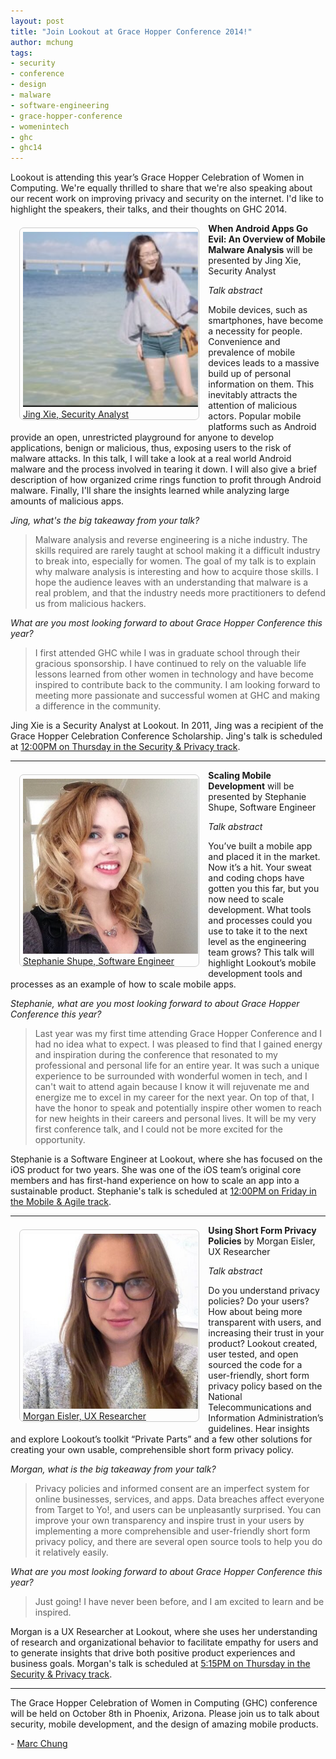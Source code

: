 ```yaml
---
layout: post
title: "Join Lookout at Grace Hopper Conference 2014!"
author: mchung
tags:
- security
- conference
- design
- malware
- software-engineering
- grace-hopper-conference
- womenintech
- ghc
- ghc14
---
```


Lookout is attending this year’s Grace Hopper Celebration of Women in Computing.  We're equally thrilled to share that we're also speaking about our recent work on improving privacy and security on the internet. I'd like to highlight the speakers, their talks, and their thoughts on GHC 2014.

<a href="https://twitter.com/jxiej" style="float:left;padding:0.4em 0.1em 0em 0.35em;border:1px solid #ccc;margin:0.5em 1em;border-radius:0.5em;" target="_blank">
  <img src="/images/post-images/grace-hopper-conference/jing-xie.jpg" style="width:280px;" alt="Jing Xie"/>
  <br/>
  Jing Xie, Security Analyst
</a>

**When Android Apps Go Evil: An Overview of Mobile Malware Analysis** will be presented by Jing Xie, Security Analyst

*Talk abstract*

Mobile devices, such as smartphones, have become a necessity for people. Convenience and prevalence of mobile devices leads to a massive build up of personal information on them. This inevitably attracts the attention of malicious actors. Popular mobile platforms such as Android provide an open, unrestricted playground for anyone to develop applications, benign or malicious, thus, exposing users to the risk of malware attacks. In this talk, I will take a look at a real world Android malware and the process involved in tearing it down. I will also give a brief description of how organized crime rings function to profit through Android malware. Finally, I'll share the insights learned while analyzing large amounts of malicious apps.

*Jing, what's the big takeaway from your talk?*

 > Malware analysis and reverse engineering is a niche industry. The skills required are rarely taught at school making it a difficult industry to break into, especially for women. The goal of my talk is to explain why malware analysis is interesting and how to acquire those skills. I hope the audience leaves with an understanding that malware is a real problem, and that the industry needs more practitioners to defend us from malicious hackers.

*What are you most looking forward to about Grace Hopper Conference this year?*

 > I first attended GHC while I was in graduate school through their gracious sponsorship. I have continued to rely on the valuable life lessons learned from other women in technology and have become inspired to contribute back to the community. I am looking forward to meeting more passionate and successful women at GHC and making a difference in the community.

Jing Xie is a Security Analyst at Lookout. In 2011, Jing was a recipient of the Grace Hopper Celebration Conference Scholarship. Jing's talk is scheduled at <u>12:00PM on Thursday in the Security & Privacy track</u>.

<hr>

<a href="https://twitter.com/steph_shupe" style="float:left;padding:0.4em 0.1em 0em 0.35em;border:1px solid #ccc;margin:0.5em 1em;border-radius:0.5em;" target="_blank">
  <img src="/images/post-images/grace-hopper-conference/stephanie-shupe.jpg" style="width:280px;" alt="Stephanie Shupe"/>
  <br/>
  Stephanie Shupe, Software Engineer
</a>

**Scaling Mobile Development** will be presented by Stephanie Shupe, Software Engineer

*Talk abstract*

You’ve built a mobile app and placed it in the market. Now it’s a hit. Your sweat and coding chops have gotten you this far, but you now need to scale development. What tools and processes could you use to take it to the next level as the engineering team grows? This talk will highlight Lookout’s mobile development tools and processes as an example of how to scale mobile apps.

*Stephanie, what are you most looking forward to about Grace Hopper Conference this year?*

> Last year was my first time attending Grace Hopper Conference and I had no idea what to expect. I was pleased to find that I gained energy and inspiration during the conference that resonated to my professional and personal life for an entire year. It was such a unique experience to be surrounded with wonderful women in tech, and I can't wait to attend again because I know it will rejuvenate me and energize me to excel in my career for the next year. On top of that, I have the honor to speak and potentially inspire other women to reach for new heights in their careers and personal lives. It will be my very first conference talk, and I could not be more excited for the opportunity.

Stephanie is a Software Engineer at Lookout, where she has focused on the iOS product for two years. She was one of the iOS team’s original core members and has first-hand experience on how to scale an app into a sustainable product. Stephanie's talk is scheduled at <u>12:00PM on Friday in the Mobile & Agile track</u>.

<hr>

<a href="https://twitter.com/mogasaur" style="float:left;padding:0.4em 0.1em 0em 0.35em;border:1px solid #ccc;margin:0.5em 1em;border-radius:0.5em;" target="_blank">
  <img src="/images/post-images/grace-hopper-conference/morgan-eisler.jpg" style="width:280px;" alt="Morgan Eisler"/>
  <br/>
  Morgan Eisler, UX Researcher
</a>

**Using Short Form Privacy Policies** by Morgan Eisler, UX Researcher

*Talk abstract*

Do you understand privacy policies? Do your users? How about being more transparent with users, and increasing their trust in your product? Lookout created, user tested, and open sourced the code for a user-friendly, short form privacy policy based on the National Telecommunications and Information Administration’s guidelines. Hear insights and explore Lookout’s toolkit “Private Parts” and a few other solutions for creating your own usable, comprehensible short form privacy policy.

*Morgan, what is the big takeaway from your talk?*

> Privacy policies and informed consent are an imperfect system for online businesses, services, and apps.  Data breaches affect everyone from Target to Yo!, and users can be unpleasantly surprised.  You can improve your own transparency and inspire trust in your users by implementing a more comprehensible and user-friendly short form privacy policy, and there are several open source tools to help you do it relatively easily.

*What are you most looking forward to about Grace Hopper Conference this year?*

> Just going!  I have never been before, and I am excited to learn and be inspired.

Morgan is a UX Researcher at Lookout, where she uses her understanding of research and organizational behavior to facilitate empathy for users and to generate insights that drive both positive product experiences and business goals. Morgan's talk is scheduled at <u>5:15PM on Thursday in the Security & Privacy track</u>.

<hr>

The Grace Hopper Celebration of Women in Computing (GHC) conference will be held on October 8th in Phoenix, Arizona. Please join us to talk about security, mobile development, and the design of amazing mobile products.

\- [Marc Chung](https://twitter.com/heisenthought/)